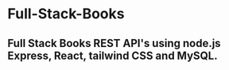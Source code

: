 # Full-Stack-Books
## Full Stack Books REST API's using node.js Express, React, tailwind CSS and MySQL.
